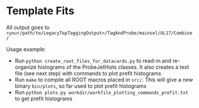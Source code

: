# Template Fits

All output goes to `<your/path/to/LegacyTopTaggingOutput>/TagAndProbe/mainsel/UL17/Combine/`

Usage example:
- Run `python create_root_files_for_datacards.py` to read-in and re-organize histograms of the ProbeJetHists classes. It also creates a text file (see next step) with commands to plot prefit histograms
- Run `make` to compile all ROOT macros placed in `src/`. This will give a new binary `bin/plots`, so far used to plot prefit histograms
- Run `python plots.py workdir/workfile_plotting_commands_prefit.txt` to get prefit histograms
